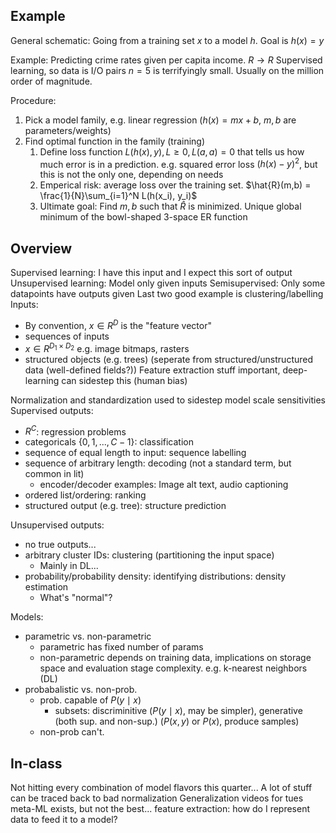 ## Example
General schematic: Going from a training set $x$ to a model $h$. Goal is $h(x)=y$

Example: Predicting crime rates given per capita income. $R \to R$
Supervised learning, so data is I/O pairs
$n=5$ is terrifyingly small. Usually on the million order of magnitude.

Procedure:
1. Pick a model family, e.g. linear regression ($h(x)=mx+b$, $m,b$ are parameters/weights)
2. Find optimal function in the family (training)
	1. Define loss function $L(h(x),y), L\geq0, L(a,a)=0$ that tells us how much error is in a prediction. e.g. squared error loss $(h(x)-y)^2$, but this is not the only one, depending on needs
	2. Emperical risk: average loss over the training set. $\hat{R}(m,b) = \frac{1}{N}\sum_{i=1}^N L(h(x_i), y_i)$
	3. Ultimate goal: Find $m, b$ such that $\hat{R}$ is minimized. Unique global minimum of the bowl-shaped 3-space ER function

## Overview
Supervised learning: I have this input and I expect this sort of output
Unsupervised learning: Model only given inputs
Semisupervised: Only some datapoints have outputs given
Last two good example is clustering/labelling
Inputs:
* By convention, $x \in R^D$ is the "feature vector"
* sequences of inputs
* $x \in R^{D_1 \times D_2}$ e.g. image bitmaps, rasters
* structured objects (e.g. trees) (seperate from structured/unstructured data (well-defined fields?))
Feature extraction stuff important, deep-learning can sidestep this (human bias)

Normalization and standardization used to sidestep model scale sensitivities
Supervised outputs:
- $R^C$: regression problems
- categoricals $\{0, 1, ..., C-1\}$: classification
- sequence of equal length to input: sequence labelling
- sequence of arbitrary length: decoding (not a standard term, but common in lit)
	- encoder/decoder examples: Image alt text, audio captioning
- ordered list/ordering: ranking
- structured output (e.g. tree): structure prediction

Unsupervised outputs:
- no true outputs...
- arbitrary cluster IDs: clustering (partitioning the input space)
	- Mainly in DL...
- probability/probability density: identifying distributions: density estimation
	- What's "normal"?

Models:
- parametric vs. non-parametric
	- parametric has fixed number of params
	- non-parametric depends on training data, implications on storage space and evaluation stage complexity. e.g. k-nearest neighbors (DL)
- probabalistic vs. non-prob.
	- prob. capable of $P(y\mid x)$
		- subsets: discriminitive ($P(y \mid x)$, may be simpler), generative (both sup. and non-sup.) ($P(x,y)$ or $P(x)$, produce samples)
	- non-prob can't.

## In-class
Not hitting every combination of model flavors this quarter...
A lot of stuff can be traced back to bad normalization
Generalization videos for tues
meta-ML exists, but not the best...
feature extraction: how do I represent data to feed it to a model?
